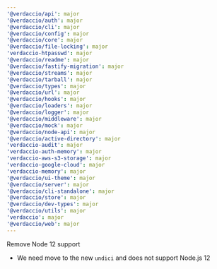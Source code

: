 ```yaml
---
'@verdaccio/api': major
'@verdaccio/auth': major
'@verdaccio/cli': major
'@verdaccio/config': major
'@verdaccio/core': major
'@verdaccio/file-locking': major
'verdaccio-htpasswd': major
'@verdaccio/readme': major
'@verdaccio/fastify-migration': major
'@verdaccio/streams': major
'@verdaccio/tarball': major
'@verdaccio/types': major
'@verdaccio/url': major
'@verdaccio/hooks': major
'@verdaccio/loaders': major
'@verdaccio/logger': major
'@verdaccio/middleware': major
'@verdaccio/mock': major
'@verdaccio/node-api': major
'@verdaccio/active-directory': major
'verdaccio-audit': major
'verdaccio-auth-memory': major
'verdaccio-aws-s3-storage': major
'verdaccio-google-cloud': major
'verdaccio-memory': major
'@verdaccio/ui-theme': major
'@verdaccio/server': major
'@verdaccio/cli-standalone': major
'@verdaccio/store': major
'@verdaccio/dev-types': major
'@verdaccio/utils': major
'verdaccio': major
'@verdaccio/web': major
---
```


Remove Node 12 support

- We need move to the new `undici` and does not support Node.js 12
